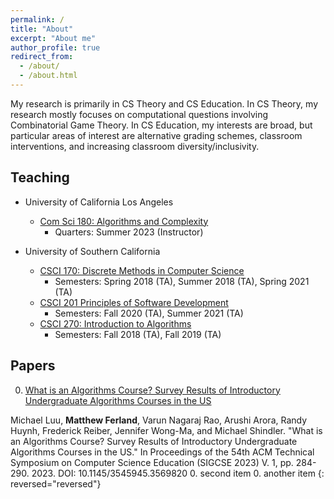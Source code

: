 ```yaml
---
permalink: /
title: "About"
excerpt: "About me"
author_profile: true
redirect_from: 
  - /about/
  - /about.html
---
```


My research is primarily in CS Theory and CS Education. In CS Theory, my research mostly focuses on computational questions involving Combinatorial Game Theory. In CS Education, my interests are broad, but particular areas of interest are alternative grading schemes, classroom interventions, and increasing classroom diversity/inclusivity.

## Teaching

* University of California Los Angeles
  * [Com Sci 180: Algorithms and Complexity](https://catalog.registrar.ucla.edu/course/2022/comsci180?siteYear=2022)
    * Quarters: Summer 2023 (Instructor)

* University of Southern California
  * [CSCI 170: Discrete Methods in Computer Science](https://classes.usc.edu/term-20231/course/csci-170/)
    * Semesters: Spring 2018 (TA), Summer 2018 (TA), Spring 2021 (TA)
  * [CSCI 201 Principles of Software Development](https://classes.usc.edu/term-20231/course/csci-201/)
    * Semesters: Fall 2020 (TA), Summer 2021 (TA)
  * [CSCI 270: Introduction to Algorithms](https://classes.usc.edu/term-20231/course/csci-270/)
    * Semesters: Fall 2018 (TA), Fall 2019 (TA)

## Papers

0. [What is an Algorithms Course? Survey Results of Introductory Undergraduate Algorithms Courses in the US](https://dl.acm.org/doi/10.1145/3545945.3569820)

Michael Luu, **Matthew Ferland**, Varun Nagaraj Rao, Arushi Arora, Randy Huynh, Frederick Reiber, Jennifer Wong-Ma, and Michael Shindler. "What is an Algorithms Course? Survey Results of Introductory Undergraduate Algorithms Courses in the US." In Proceedings of the 54th ACM Technical Symposium on Computer Science Education (SIGCSE 2023) V. 1, pp. 284-290. 2023. DOI: 10.1145/3545945.3569820
0. second item
0. another item
{: reversed="reversed"}
